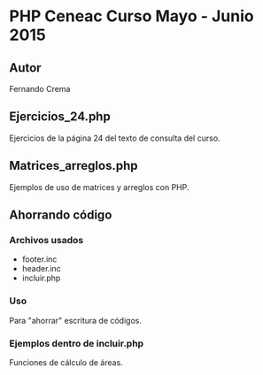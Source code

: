 # PHP Ceneac Curso Mayo - Junio 2015

## Autor
Fernando Crema

## Ejercicios_24.php
Ejercicios de la página 24 del texto de consulta del curso.

## Matrices_arreglos.php
Ejemplos de uso de matrices y arreglos con PHP.

## Ahorrando código

### Archivos usados

- footer.inc
- header.inc
- incluir.php

### Uso
Para "ahorrar" escritura de códigos.

### Ejemplos dentro de incluir.php
Funciones de cálculo de áreas.
